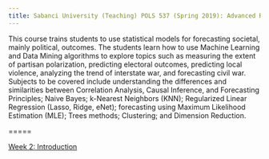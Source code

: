 ```yaml
---
title: Sabanci University (Teaching) POLS 537 (Spring 2019): Advanced Research Methods and Data Analysis in Political Science
---
```

 This course trains students to use statistical models for forecasting societal, mainly political, outcomes.
 The students learn how to use Machine Learning and Data Mining algorithms to explore topics such as measuring
 the extent of partisan polarization, predicting electoral outcomes, predicting local violence, analyzing the trend of interstate war,
 and forecasting civil war. Subjects to be covered include understanding the differences and similarities between Correlation Analysis, Causal Inference, and Forecasting Principles; Naive Bayes; k-Nearest Neighbors (KNN); Regularized Linear Regression (Lasso, Ridge, eNet); forecasting using Maximum Likelihood Estimation (MLE); Trees methods; Clustering; and Dimension Reduction. 
 
=====


[Week 2: Introduction](https://www.dropbox.com/s/c0yk9o9awlvpfgj/SU_IR_403POLS_563_Week1.pdf?dl=1)
